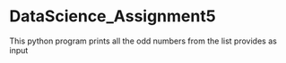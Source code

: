 # DataScience_Assignment5
This python program prints all the odd numbers from the list provides as input
